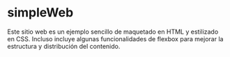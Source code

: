 # simpleWeb
Este sitio web es un ejemplo sencillo de maquetado en HTML y estilizado en CSS. Incluso incluye algunas funcionalidades de flexbox para mejorar la estructura y distribución del contenido.

